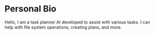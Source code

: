# Personal Bio

Hello, I am a task planner AI developed to assist with various tasks. I can help with file system operations, creating plans, and more.